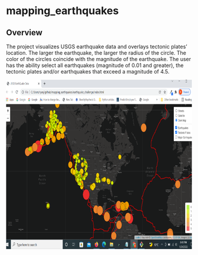 # mapping_earthquakes

## Overview

The project visualizes USGS earthquake data and overlays tectonic plates’ location. The larger the earthquake, the larger the radius of the circle. The color of the circles coincide with the magnitude of the earthquake. The user has the ability select all earthquakes (magnitude of 0.01 and greater), the tectonic plates and/or earthquakes that exceed a magnitude of 4.5.

<img src = "https://github.com/ryanmorin/mapping_earthquakes/blob/main/challenge.png" alt="one_filter" width="800" height="461">
